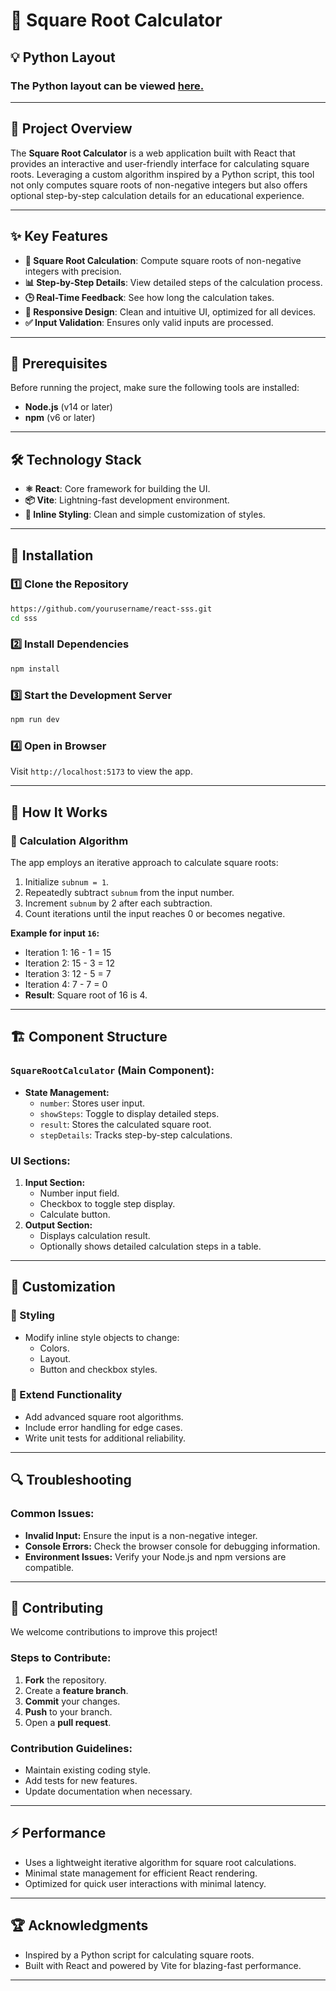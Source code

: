# 🔄 Square Root Calculator  

## 💡 Python Layout
### The Python layout can be viewed [here.](https://github.com/RushilMahadevu/python-layout-sss)

---

## 📌 Project Overview  

The **Square Root Calculator** is a web application built with React that provides an interactive and user-friendly interface for calculating square roots. Leveraging a custom algorithm inspired by a Python script, this tool not only computes square roots of non-negative integers but also offers optional step-by-step calculation details for an educational experience.  

---

## ✨ Key Features  

- **🔢 Square Root Calculation**: Compute square roots of non-negative integers with precision.  
- **📊 Step-by-Step Details**: View detailed steps of the calculation process.  
- **🕒 Real-Time Feedback**: See how long the calculation takes.  
- **🎨 Responsive Design**: Clean and intuitive UI, optimized for all devices.  
- **✅ Input Validation**: Ensures only valid inputs are processed.  

---

## 🔧 Prerequisites  

Before running the project, make sure the following tools are installed:  

- **Node.js** (v14 or later)  
- **npm** (v6 or later)  

---

## 🛠 Technology Stack  

- **⚛️ React**: Core framework for building the UI.  
- **📦 Vite**: Lightning-fast development environment.  
- **💅 Inline Styling**: Clean and simple customization of styles.  

---

## 🚀 Installation  

### 1️⃣ Clone the Repository  
```bash  
https://github.com/yourusername/react-sss.git
cd sss  
```  

### 2️⃣ Install Dependencies  
```bash  
npm install  
```  

### 3️⃣ Start the Development Server  
```bash  
npm run dev  
```  

### 4️⃣ Open in Browser  
Visit `http://localhost:5173` to view the app.  

---

## 🧮 How It Works  

### 📐 Calculation Algorithm  

The app employs an iterative approach to calculate square roots:  
1. Initialize `subnum = 1`.  
2. Repeatedly subtract `subnum` from the input number.  
3. Increment `subnum` by 2 after each subtraction.  
4. Count iterations until the input reaches 0 or becomes negative.  

**Example for input `16`:**  
- Iteration 1: 16 - 1 = 15  
- Iteration 2: 15 - 3 = 12  
- Iteration 3: 12 - 5 = 7  
- Iteration 4: 7 - 7 = 0  
- **Result**: Square root of 16 is 4.  

---

## 🏗 Component Structure  

### **`SquareRootCalculator`** (Main Component):  
- **State Management:**  
  - `number`: Stores user input.  
  - `showSteps`: Toggle to display detailed steps.  
  - `result`: Stores the calculated square root.  
  - `stepDetails`: Tracks step-by-step calculations.  

### **UI Sections:**  
1. **Input Section:**  
   - Number input field.  
   - Checkbox to toggle step display.  
   - Calculate button.  
2. **Output Section:**  
   - Displays calculation result.  
   - Optionally shows detailed calculation steps in a table.  

---

## 🎨 Customization  

### 💅 Styling  
- Modify inline style objects to change:  
  - Colors.  
  - Layout.  
  - Button and checkbox styles.  

### 🚀 Extend Functionality  
- Add advanced square root algorithms.  
- Include error handling for edge cases.  
- Write unit tests for additional reliability.  

---

## 🔍 Troubleshooting  

### Common Issues:  
- **Invalid Input:** Ensure the input is a non-negative integer.  
- **Console Errors:** Check the browser console for debugging information.  
- **Environment Issues:** Verify your Node.js and npm versions are compatible.  

---

## 🤝 Contributing  

We welcome contributions to improve this project!  

### Steps to Contribute:  
1. **Fork** the repository.  
2. Create a **feature branch**.  
3. **Commit** your changes.  
4. **Push** to your branch.  
5. Open a **pull request**.  

### Contribution Guidelines:  
- Maintain existing coding style.  
- Add tests for new features.  
- Update documentation when necessary.  

---

## ⚡️ Performance  

- Uses a lightweight iterative algorithm for square root calculations.  
- Minimal state management for efficient React rendering.  
- Optimized for quick user interactions with minimal latency.  

---

## 🏆 Acknowledgments  

- Inspired by a Python script for calculating square roots.  
- Built with React and powered by Vite for blazing-fast performance.  

---  
